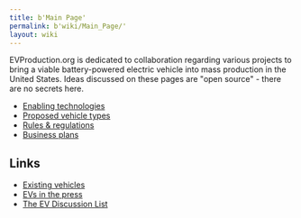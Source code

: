 ```yaml
---
title: b'Main Page'
permalink: b'wiki/Main_Page/'
layout: wiki
---
```


EVProduction.org is dedicated to collaboration regarding various
projects to bring a viable battery-powered electric vehicle into mass
production in the United States. Ideas discussed on these pages are
"open source" - there are no secrets here.

-   [Enabling technologies](/wiki/Enabling_technologies "wikilink")
-   [Proposed vehicle types](/wiki/Proposed_vehicle_types "wikilink")
-   [Rules & regulations](/wiki/Rules_&_regulations "wikilink")
-   [Business plans](/wiki/Business_plans "wikilink")

Links
-----

-   [Existing vehicles](/wiki/Existing_vehicles "wikilink")
-   [EVs in the press](/wiki/EVs_in_the_press "wikilink")
-   [The EV Discussion List](http://www.evdl.org/)
